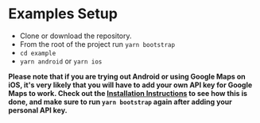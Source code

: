 # Examples Setup

- Clone or download the repository.
- From the root of the project run `yarn bootstrap`
- `cd example`
- `yarn android` or `yarn ios`

**Please note that if you are trying out Android or using Google Maps on iOS, it's very likely that you will have to add your own API key for Google Maps to work. Check out the [Installation Instructions](./installation.md) to see how this is done, and make sure to run `yarn bootstrap` again after adding your personal API key.**
